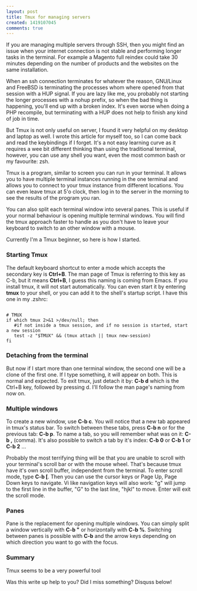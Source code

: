 ```yaml
---
layout: post
title: Tmux for managing servers
created: 1419107045
comments: true
---
```

If you are managing multiple servers through SSH, then you might find an issue when your internet connection is not stable and performing longer tasks in the terminal. For example a Magento full reindex could take 30 minutes depending on the number of products and the websites on the same installation.

When an ssh connection terminates for whatever the reason, GNU/Linux and FreeBSD is terminating the processes whom where opened from that session with a HUP signal. If you are lazy like me, you probably not starting the longer processes with a nohup prefix, so when the bad thing is happening, you'll end up with a broken index. It's even worse when doing a PHP recompile, but terminating with a HUP does not help to finish any kind of job in time.

But Tmux is not only useful on server, I found it very helpful on my desktop and laptop as well. I wrote this article for myself too, so I can come back and read the keybindings if I forget. It's a not easy learning curve as it requires a wee bit different thinking than using the traditional terminal, however, you can use any shell you want, even the most common bash or my favourite: zsh.

Tmux is a program, similar to screen you can run in your terminal. It allows you to have multiple terminal instances running in the one terminal and allows you to connect to your tmux instance from different locations. You can even leave tmux at 5'o clock, then log in to the server in the morning to see the results of the program you ran.

You can also split each terminal window into several panes. This is useful if your normal behaviour is opening multiple terminal windows. You will find the tmux approach faster to handle as you don't have to leave your keyboard to switch to an other window with a mouse.

Currently I'm a Tmux beginner, so here is how I started.

<h3>Starting Tmux</h3>

The default keyboard shortcut to enter a mode which accepts the secondary key is <strong>Ctrl+B</strong>. The man page of Tmux is referring to this key as C-b, but it means <strong>Ctrl+B</strong>, I guess this naming is coming from Emacs. If you install tmux, it will not start automatically. You can even start it by entering <strong>tmux</strong> to your shell, or you can add it to the shell's startup script. I have this one in my .zshrc:

<code>
# TMUX
if which tmux 2>&1 >/dev/null; then
   #if not inside a tmux session, and if no session is started, start a new session
   test -z "$TMUX" && (tmux attach || tmux new-session)
fi
</code>

<h3>Detaching from the terminal</h3>

But now if I start more than one terminal window, the second one will be a clone of the first one. If I type something, it will appear on both. This is normal and expected. To exit tmux, just detach it by: <strong>C-b d</strong> which is the Ctrl+B key, followed by pressing d. I'll follow the man page's naming from now on.

<h3>Multiple windows</h3>

To create a new window, use <strong>C-b c</strong>. You will notice that a new tab appeared in tmux's status bar. To switch between these tabs, press <strong>C-b n</strong> or for the previous tab: <strong>C-b p</strong>. To name a tab, so you will remember what was on it: <strong>C-b ,</strong> (comma). It's also possible to switch a tab by it's index: <strong>C-b 0</strong> or <strong>C-b 1</strong> or <strong>C-b 2</strong> ...

Probably the most terrifying thing will be that you are unable to scroll with your terminal's scroll bar or with the mouse wheel. That's because tmux have it's own scroll buffer, independent from the terminal. To enter scroll mode, type <strong>C-b [</strong>. Then you can use the cursor keys or Page Up, Page Down keys to navigate. Vi like navigation keys will also work: "g" will jump to the first line in the buffer, "G" to the last line, "hjkl" to move. Enter will exit the scroll mode.

<h3>Panes</h3>

Pane is the replacement for opening multiple windows. You can simply split a window vertically with <strong>C-b "</strong> or horizontally with <strong>C-b %</strong>. Switching between panes is possible with <strong>C-b</strong> and the arrow keys depending on which direction you want to go with the focus.

<h3>Summary</h3>

Tmux seems to be a very powerful tool 

Was this write up help to you? Did I miss something? Disquss below!
